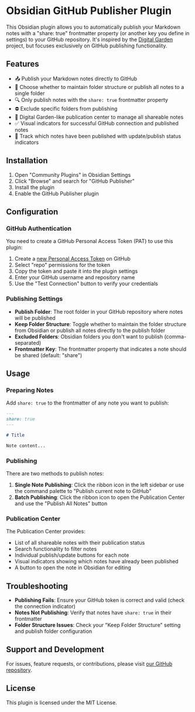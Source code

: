 # Obsidian GitHub Publisher Plugin

This Obsidian plugin allows you to automatically publish your Markdown notes with a "share: true" frontmatter property (or another key you define in settings) to your GitHub repository. It's inspired by the [Digital Garden](https://github.com/oleeskild/obsidian-digital-garden) project, but focuses exclusively on GitHub publishing functionality.

## Features

- 📤 Publish your Markdown notes directly to GitHub
- 📂 Choose whether to maintain folder structure or publish all notes to a single folder
- 🔍 Only publish notes with the `share: true` frontmatter property
- ⛔ Exclude specific folders from publishing
- 🔄 Digital Garden-like publication center to manage all shareable notes
- ✅ Visual indicators for successful GitHub connection and published notes
- 🔄 Track which notes have been published with update/publish status indicators

## Installation

1. Open "Community Plugins" in Obsidian Settings
2. Click "Browse" and search for "GitHub Publisher"
3. Install the plugin
4. Enable the GitHub Publisher plugin

## Configuration

### GitHub Authentication

You need to create a GitHub Personal Access Token (PAT) to use this plugin:

1. Create a [new Personal Access Token](https://github.com/settings/tokens/new) on GitHub
2. Select "repo" permissions for the token
3. Copy the token and paste it into the plugin settings
4. Enter your GitHub username and repository name
5. Use the "Test Connection" button to verify your credentials

### Publishing Settings

- **Publish Folder**: The root folder in your GitHub repository where notes will be published
- **Keep Folder Structure**: Toggle whether to maintain the folder structure from Obsidian or publish all notes directly to the publish folder
- **Excluded Folders**: Obsidian folders you don't want to publish (comma-separated)
- **Frontmatter Key**: The frontmatter property that indicates a note should be shared (default: "share")

## Usage

### Preparing Notes

Add `share: true` to the frontmatter of any note you want to publish:

```markdown
---
share: true
---

# Title

Note content...
```

### Publishing

There are two methods to publish notes:

1. **Single Note Publishing**: Click the ribbon icon in the left sidebar or use the command palette to "Publish current note to GitHub"
2. **Batch Publishing**: Click the ribbon icon to open the Publication Center and use the "Publish All Notes" button

### Publication Center

The Publication Center provides:

- List of all shareable notes with their publication status
- Search functionality to filter notes
- Individual publish/update buttons for each note
- Visual indicators showing which notes have already been published
- A button to open the note in Obsidian for editing

## Troubleshooting

- **Publishing Fails**: Ensure your GitHub token is correct and valid (check the connection indicator)
- **Notes Not Publishing**: Verify that notes have `share: true` in their frontmatter
- **Folder Structure Issues**: Check your "Keep Folder Structure" setting and publish folder configuration

## Support and Development

For issues, feature requests, or contributions, please visit [our GitHub repository](https://github.com/yourusername/obsidian-github-publisher).

## License

This plugin is licensed under the MIT License.
